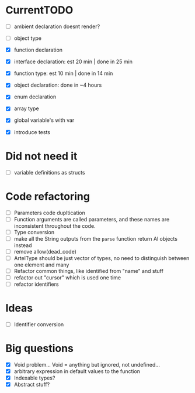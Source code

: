 # CurrentTODO
- [ ] ambient declaration doesnt render? 
- [ ] object type
- [x] function declaration
- [x] interface declaration: est 20 min | done in 25 min
- [x] function type: est 10 min | done in 14 min
- [x] object declaration: done in ~4 hours
- [x] enum declaration
- [x] array type
- [x] global variable's with var
- [x] introduce tests


# Did not need it
- [ ] variable definitions as structs

# Code refactoring
- [ ] Parameters code dupltication
- [ ] Function arguments are called parameters, and these names are inconsistent throughout the code.
- [ ] Type conversion
- [ ] make all the String outputs from the `parse` function return Al objects instead
- [ ] remove allow(dead_code)
- [ ] ArtelType should be just vector of types, no need to distinguish between one element and many
- [ ] Refactor common things, like identified from "name" and stuff
- [ ] refactor out "cursor" which is used one time
- [ ] refactor identifiers

# Ideas
- [ ] Identifier conversion

# Big questions
- [x] Void problem... Void = anything but ignored, not undefined...
- [x] arbitrary expression in default values to the function
- [x] Indexable types?
- [x] Abstract stuff?
